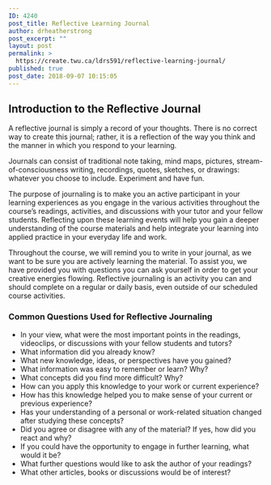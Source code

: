 ```yaml
---
ID: 4240
post_title: Reflective Learning Journal
author: drheatherstrong
post_excerpt: ""
layout: post
permalink: >
  https://create.twu.ca/ldrs591/reflective-learning-journal/
published: true
post_date: 2018-09-07 10:15:05
---
```

<h2>Introduction to the Reflective Journal</h2>
A reflective journal is simply a record of your thoughts. There is no correct way to create this journal; rather, it is a reflection of the way you think and the manner in which you respond to your learning.

Journals can consist of traditional note taking, mind maps, pictures, stream-of-consciousness writing, recordings, quotes, sketches, or drawings: whatever you choose to include. Experiment and have fun.

The purpose of journaling is to make you an active participant in your learning experiences as you engage in the various activities throughout the course’s readings, activities, and discussions with your tutor and your fellow students. Reflecting upon these learning events will help you gain a deeper understanding of the course materials and help integrate your learning into applied practice in your everyday life and work.

Throughout the course, we will remind you to write in your journal, as we want to be sure you are actively learning the material. To assist you, we have provided you with questions you can ask yourself in order to get your creative energies flowing. Reflective journaling is an activity you can and should complete on a regular or daily basis, even outside of our scheduled course activities.
<h3>Common Questions Used for Reflective Journaling</h3>
<ul>
 	<li>In your view, what were the most important points in the readings, videoclips, or discussions with your fellow students and tutors?</li>
 	<li>What information did you already know?</li>
 	<li>What new knowledge, ideas, or perspectives have you gained?</li>
 	<li>What information was easy to remember or learn? Why?</li>
 	<li>What concepts did you find more difficult? Why?</li>
 	<li>How can you apply this knowledge to your work or current experience?</li>
 	<li>How has this knowledge helped you to make sense of your current or previous experience?</li>
 	<li>Has your understanding of a personal or work-related situation changed after studying these concepts?</li>
 	<li>Did you agree or disagree with any of the material? If yes, how did you react and why?</li>
 	<li>If you could have the opportunity to engage in further learning, what would it be?</li>
 	<li>What further questions would like to ask the author of your readings?</li>
 	<li>What other articles, books or discussions would be of interest?</li>
</ul>